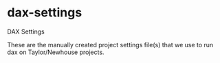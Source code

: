 # dax-settings
DAX Settings

These are the manually created project settings file(s) that we use to run dax on Taylor/Newhouse projects.
